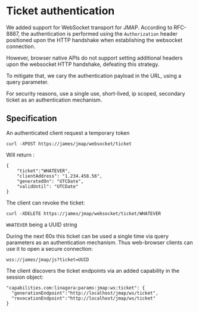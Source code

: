 # Ticket authentication

We added support for WebSocket transport for JMAP. According to RFC-8887, the authentication is performed using 
the `Authorization` header positioned upon the HTTP handshake when establishing the websocket connection.

However, browser native APIs do not support setting additional headers upon the websocket HTTP handshake, defeating this
strategy.

To mitigate that, we cary the authentication payload in the URL, using a query parameter.

For security reasons, use a single use, short-lived, ip scoped, secondary ticket as an authentication mechanism.

## Specification

An authenticated client request a temporary token

```
curl -XPOST https://james/jmap/websocket/ticket
```

Will return :

```
{
    "ticket":"WHATEVER",
    "clientAddress": "1.234.458.56",
    "generatedOn": "UTCDate",
    "validUntil": "UTCDate"
}
```

The client can revoke the ticket:

```
curl -XDELETE https://james/jmap/websocket/ticket/WHATEVER
```

`WHATEVER` being a UUID string

During the next 60s this ticket can be used a single time via query parameters as an authentication mechanism. Thus web-browser clients can use it to open a secure connection:

```
wss://james/jmap/js?ticket=UUID
```

The client discovers the ticket endpoints via an added capability in the session object:

```
"capabilities.com:linagora:params:jmap:ws:ticket": {
  "generationEndpoint":"http://localhost/jmap/ws/ticket",
  "revocationEndpoint":"http://localhost/jmap/ws/ticket"
}
```